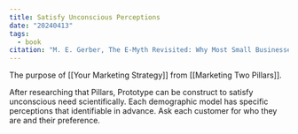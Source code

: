 ```yaml
---
title: Satisfy Unconscious Perceptions
date: "20240413"
tags:
  - book
citation: "M. E. Gerber, The E-Myth Revisited: Why Most Small Businesses Don’t Work and What to Do About It. Harper Collins, 2009."
---
```

The purpose of [[Your Marketing Strategy]] from [[Marketing Two Pillars]].

After researching that Pillars, Prototype can be construct to satisfy unconscious need scientifically.
Each demographic model has specific perceptions that identifiable in advance.
Ask each customer for who they are and their preference.